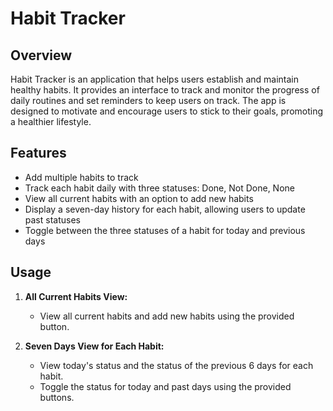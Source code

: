 # Habit Tracker

## Overview
Habit Tracker is an application that helps users establish and maintain healthy habits. It provides an interface to track and monitor the progress of daily routines and set reminders to keep users on track. The app is designed to motivate and encourage users to stick to their goals, promoting a healthier lifestyle.

## Features
- Add multiple habits to track
- Track each habit daily with three statuses: Done, Not Done, None
- View all current habits with an option to add new habits
- Display a seven-day history for each habit, allowing users to update past statuses
- Toggle between the three statuses of a habit for today and previous days

## Usage
1. **All Current Habits View:** 
   - View all current habits and add new habits using the provided button.

2. **Seven Days View for Each Habit:** 
   - View today's status and the status of the previous 6 days for each habit.
   - Toggle the status for today and past days using the provided buttons.

